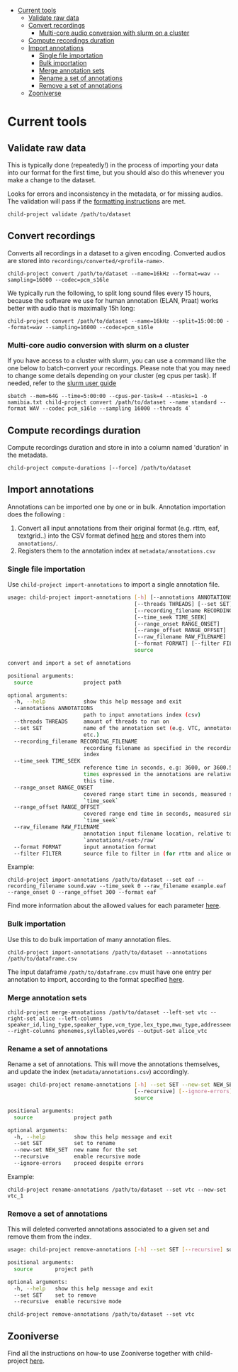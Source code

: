 - [Current tools](#current-tools)
  - [Validate raw data](#validate-raw-data)
  - [Convert recordings](#convert-recordings)
    - [Multi-core audio conversion with slurm on a cluster](#multi-core-audio-conversion-with-slurm-on-a-cluster)
  - [Compute recordings duration](#compute-recordings-duration)
  - [Import annotations](#import-annotations)
    - [Single file importation](#single-file-importation)
    - [Bulk importation](#bulk-importation)
    - [Merge annotation sets](#merge-annotation-sets)
    - [Rename a set of annotations](#rename-a-set-of-annotations)
    - [Remove a set of annotations](#remove-a-set-of-annotations)
  - [Zooniverse](#zooniverse)


# Current tools

## Validate raw data

This is typically done (repeatedly!) in the process of importing your data into our format for the first time, but you should also do this whenever you make a change to the dataset.

Looks for errors and inconsistency in the metadata, or for missing audios. The validation will pass if the [formatting instructions](http://laac-lscp.github.io/ChildRecordsData/FORMATTING.html) are met.

```
child-project validate /path/to/dataset
```


## Convert recordings

Converts all recordings in a dataset to a given encoding. Converted audios are stored into `recordings/converted/<profile-name>`.


```
child-project convert /path/to/dataset --name=16kHz --format=wav --sampling=16000 --codec=pcm_s16le
```


We typically run the following, to split long sound files every 15 hours, because the software we use for human annotation (ELAN, Praat) works better with audio that is maximally 15h long:

```
child-project convert /path/to/dataset --name=16kHz --split=15:00:00 --format=wav --sampling=16000 --codec=pcm_s16le
```


### Multi-core audio conversion with slurm on a cluster

If you have access to a cluster with slurm, you can use a command like the one below to batch-convert your recordings. Please note that you may need to change some details depending on your cluster (eg cpus per task). If needed, refer to the [slurm user guide](https://slurm.schedmd.com/quickstart.html)

```
sbatch --mem=64G --time=5:00:00 --cpus-per-task=4 --ntasks=1 -o namibia.txt child-project convert /path/to/dataset --name standard --format WAV --codec pcm_s16le --sampling 16000 --threads 4`
```

## Compute recordings duration

Compute recordings duration and store in into a column named 'duration' in the metadata.

```
child-project compute-durations [--force] /path/to/dataset
```

## Import annotations

Annotations can be imported one by one or in bulk. Annotation importation does the following :

1. Convert all input annotations from their original format (e.g. rttm, eaf, textgrid..) into the CSV format defined [here](https://laac-lscp.github.io/ChildRecordsData/FORMATTING.html#annotations-format) and stores them into `annotations/`.
2. Registers them to the annotation index at `metadata/annotations.csv`

### Single file importation

Use `child-project import-annotations` to import a single annotation file.

```bash
usage: child-project import-annotations [-h] [--annotations ANNOTATIONS]
                                        [--threads THREADS] [--set SET]
                                        [--recording_filename RECORDING_FILENAME]
                                        [--time_seek TIME_SEEK]
                                        [--range_onset RANGE_ONSET]
                                        [--range_offset RANGE_OFFSET]
                                        [--raw_filename RAW_FILENAME]
                                        [--format FORMAT] [--filter FILTER]
                                        source

convert and import a set of annotations

positional arguments:
  source                project path

optional arguments:
  -h, --help            show this help message and exit
  --annotations ANNOTATIONS
                        path to input annotations index (csv)
  --threads THREADS     amount of threads to run on
  --set SET             name of the annotation set (e.g. VTC, annotator1,
                        etc.)
  --recording_filename RECORDING_FILENAME
                        recording filename as specified in the recordings
                        index
  --time_seek TIME_SEEK
                        reference time in seconds, e.g: 3600, or 3600.500. All
                        times expressed in the annotations are relative to
                        this time.
  --range_onset RANGE_ONSET
                        covered range start time in seconds, measured since
                        `time_seek`
  --range_offset RANGE_OFFSET
                        covered range end time in seconds, measured since
                        `time_seek`
  --raw_filename RAW_FILENAME
                        annotation input filename location, relative to
                        `annotations/<set>/raw`
  --format FORMAT       input annotation format
  --filter FILTER       source file to filter in (for rttm and alice only)
```


Example:

```
child-project import-annotations /path/to/dataset --set eaf --recording_filename sound.wav --time_seek 0 --raw_filename example.eaf --range_onset 0 --range_offset 300 --format eaf
```

Find more information about the allowed values for each parameter [here](http://laac-lscp.github.io/ChildRecordsData/FORMATTING.html#annotation-importation-input-format).

### Bulk importation

Use this to do bulk importation of many annotation files.

```
child-project import-annotations /path/to/dataset --annotations /path/to/dataframe.csv
```

The input dataframe `/path/to/dataframe.csv` must have one entry per annotation to import, according to the format specified [here](http://laac-lscp.github.io/ChildRecordsData/FORMATTING.html#annotation-importation-input-format).

### Merge annotation sets

```
child-project merge-annotations /path/to/dataset --left-set vtc --right-set alice --left-columns speaker_id,ling_type,speaker_type,vcm_type,lex_type,mwu_type,addresseee,transcription --right-columns phonemes,syllables,words --output-set alice_vtc
```

### Rename a set of annotations

Rename a set of annotations. This will move the annotations themselves, and update the index (`metadata/annotations.csv`) accordingly.

```bash
usage: child-project rename-annotations [-h] --set SET --new-set NEW_SET
                                        [--recursive] [--ignore-errors]
                                        source

positional arguments:
  source             project path

optional arguments:
  -h, --help         show this help message and exit
  --set SET          set to rename
  --new-set NEW_SET  new name for the set
  --recursive        enable recursive mode
  --ignore-errors    proceed despite errors
```

Example:

```
child-project rename-annotations /path/to/dataset --set vtc --new-set vtc_1
```

### Remove a set of annotations

This will deleted converted annotations associated to a given set and remove them from the index.

```bash
usage: child-project remove-annotations [-h] --set SET [--recursive] source

positional arguments:
  source       project path

optional arguments:
  -h, --help   show this help message and exit
  --set SET    set to remove
  --recursive  enable recursive mode
```

```
child-project remove-annotations /path/to/dataset --set vtc
```

## Zooniverse

Find all the instructions on how-to use Zooniverse together with child-project [here](http://laac-lscp.github.io/ChildRecordsData/ZOONIVERSE.html).
